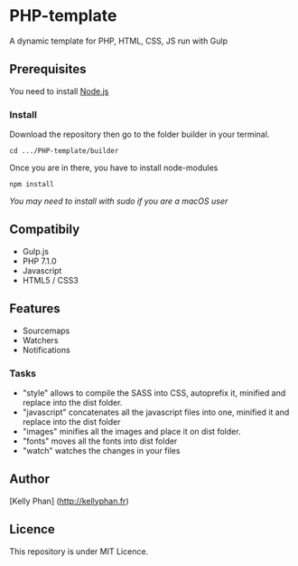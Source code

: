 # PHP-template
A dynamic template for PHP, HTML, CSS, JS run with Gulp

## Prerequisites
You need to install [Node.js](https://nodejs.org/en/)

### Install
Download the repository then go to the folder builder in your terminal.

```
cd .../PHP-template/builder
```

Once you are in there, you have to install node-modules

```
npm install
```
*You may need to install with sudo if you are a macOS user*


## Compatibily
* Gulp.js
* PHP 7.1.0
* Javascript
* HTML5 / CSS3

## Features
* Sourcemaps
* Watchers
* Notifications

### Tasks
* "style" allows to compile the SASS into CSS, autoprefix it, minified and replace into the dist folder.
* "javascript" concatenates all the javascript files into one, minified it and replace into the dist folder
* "images" minifies all the images and place it on dist folder.
* "fonts" moves all the fonts into dist folder
* "watch" watches the changes in your files

## Author
[Kelly Phan] (http://kellyphan.fr)

## Licence
This repository is under MIT Licence.
